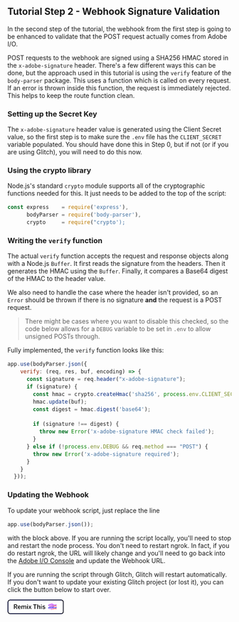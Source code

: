 ## Tutorial Step 2 - Webhook Signature Validation

In the second step of the tutorial, the webhook from the first step is going to be enhanced to validate that the POST request actually comes from Adobe I/O.

POST requests to the webhook are signed using a SHA256 HMAC stored in the `x-adobe-signature` header. There's a few different ways this can be done, but the approach used in this tutorial is using the `verify` feature of the `body-parser` package. This uses a function which is called on every request. If an error is thrown inside this function, the request is immediately rejected. This helps to keep the route function clean.

### Setting up the Secret Key

The `x-adobe-signature` header value is generated using the Client Secret value, so the first step is to make sure the `.env` file has the `CLIENT_SECRET` variable populated. You should have done this in Step 0, but if not (or if you are using Glitch), you will need to do this now.

### Using the crypto library

Node.js's standard `crypto` module supports all of the cryptographic functions needed for this. It just needs to be added to the top of the script:

```javascript
const express    = require('express'),
      bodyParser = require('body-parser'),
      crypto     = require("crypto');
```

### Writing the `verify` function

The actual `verify` function accepts the request and response objects along with a Node.js `Buffer`. It first reads the signature from the headers. Then it generates the HMAC using the `Buffer`. Finally, it compares a Base64 digest of the HMAC to the header value.

We also need to handle the case where the header isn't provided, so an `Error` should be thrown if there is no signature **and** the request is a POST request.

> There might be cases where you want to disable this checked, so the code below allows for a `DEBUG` variable to be set in `.env` to allow unsigned POSTs through.

Fully implemented, the `verify` function looks like this:

```javascript
app.use(bodyParser.json({
    verify: (req, res, buf, encoding) => {
      const signature = req.header("x-adobe-signature");
      if (signature) {
        const hmac = crypto.createHmac('sha256', process.env.CLIENT_SECRET);
        hmac.update(buf);
        const digest = hmac.digest('base64');
  
        if (signature !== digest) {
          throw new Error('x-adobe-signature HMAC check failed');
        }
      } else if (!process.env.DEBUG && req.method === "POST") {
        throw new Error('x-adobe-signature required');
      }
    }
  }));
```

### Updating the Webhook

To update your webhook script, just replace the line

```javascript
app.use(bodyParser.json());
```

with the block above. If you are running the script locally, you'll need to stop and restart the node process. You don't need to restart ngrok. In fact, if you do restart ngrok, the URL will likely change and you'll need to go back into the <a href="https://console.adobe.io/integrations" target="_new">Adobe I/O Console</a> and update the Webhook URL.

If you are running the script through Glitch, Glitch will restart automatically. If you don't want to update your existing Glitch project (or lost it), you can click the button below to start over.

<!-- Remix Button -->
<a href="https://glitch.com/edit/#!/remix/adobe-cloudmanager-api-tutorial-step2" target="_new">
  <img src="../img/glitch.png" alt="Remix in Glitch" id="glitch-button">
</a>